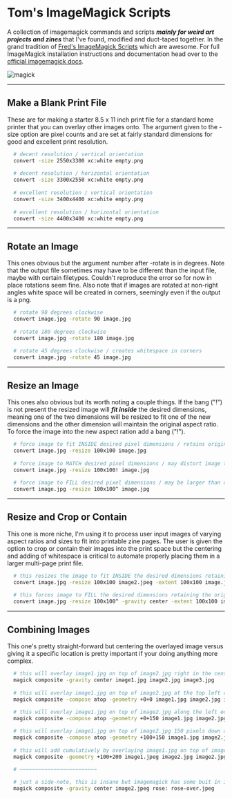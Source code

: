 # Tom's ImageMagick Scripts

A collection of imagemagick commands and scripts ***mainly for weird art projects and zines*** that I've found, modified and duct-taped together. In the grand tradition of [Fred's ImageMagick Scripts](http://www.fmwconcepts.com/imagemagick/index.php) which are awesome. For full ImageMagick installation instructions and documentation head over to the [official imagemagick docs](https://imagemagick.org/).

![magick](https://bestanimations.com/Careers/Entertainment/Magic/magician-animation-10.gif)

---

## Make a Blank Print File

These are for making a starter 8.5 x 11 inch print file for a standard home printer that you can overlay other images onto. The argument given to the -size option are pixel counts and are set at fairly standard dimensions for good and excellent print resolution.

```bash
  # decent resolution / vertical orientation
  convert -size 2550x3300 xc:white empty.png
  
  # decent resolution / horizontal orientation
  convert -size 3300x2550 xc:white empty.png
  
  # excellent resolution / vertical orientation
  convert -size 3400x4400 xc:white empty.png
  
  # excellent resolution / horizontal orientation
  convert -size 4400x3400 xc:white empty.png
```

---

## Rotate an Image

This ones obvious but the argument number after -rotate is in degrees. Note that the output file sometimes may have to be different than the input file, maybe with certain filetypes. Couldn't reproduce the error so for now in place rotations seem fine. Also note that if images are rotated at non-right angles white space will be created in corners, seemingly even if the output is a png.

```bash
  # rotate 90 degrees clockwise
  convert image.jpg -rotate 90 image.jpg
  
  # rotate 180 degrees clockwise
  convert image.jpg -rotate 180 image.jpg
  
  # rotate 45 degrees clockwise / creates whitespace in corners
  convert image.jpg -rotate 45 image.jpg
```

---

## Resize an Image

This ones also obvious but its worth noting a couple things. If the bang ("!") is not present the resized image will ***fit inside*** the desired dimensions, meaning one of the two dimensions will be resized to fit one of the new dimensions and the other dimension will maintain the original aspect ratio. To force the image into the new aspect ration add a bang ("!").

```bash
  # force image to fit INSIDE desired pixel dimensions / retains original aspect ration
  convert image.jpg -resize 100x100 image.jpg
  
  # force image to MATCH desired pixel dimensions / may distort image to match desired aspect ratio
  convert image.jpg -resize 100x100! image.jpg
  
  # force image to FILL desired pixel dimensions / may be larger than desired / retains original aspect ratio
  convert image.jpg -resize 100x100^ image.jpg
```

---

## Resize and Crop or Contain

This one is more niche, I'm using it to process user input images of varying aspect ratios and sizes to fit into printable zine pages. The user is given the option to crop or contain their images into the print space but the centering and adding of whitespace is critical to automate properly placing them in a larger multi-page print file.

```bash
  # this resizes the image to fit INSIDE the desired dimensions retaining the original aspect ratio and adding white space,  outputting a centered version of the image with desired dimensions
  convert image.jpg -resize 100x100 image2.jpeg -extent 100x100 image.jpg
  
  # this forces image to FILL the desired dimensions retaining the original aspect ratio and cropping a centered version of the image with the desired dimensions
  convert image.jpg -resize 100x100^ -gravity center -extent 100x100 image.jpg
```

---

## Combining Images

This one's pretty straight-forward but centering the overlayed image versus giving it a specific location is pretty important if your doing anything more complex.

```bash
  # this will overlay image1.jpg on top of image2.jpg right in the center and output image3.jpg
  magick composite -gravity center image1.jpg image2.jpg image3.jpg
  
  # this will overlay image1.jpg on top of image2.jpg at the top left corner and output image3.jpg
  magick composite -compose atop -geometry +0+0 image1.jpg image2.jpg image3.jpg
  
  # this will overlay image1.jpg on top of image2.jpg along the left edge 150 pixels down and output image3.jpg
  magick composite -compose atop -geometry +0+150 image1.jpg image2.jpg image3.jpg

  # this will overlay image1.jpg on top of image2.jpg 150 pixels down and 100 pixels to the right of the top left corner
  magick composite -compose atop -geometry +100+150 image1.jpg image2.jpg image3.jpg
  
  # this will add cumulatively by overlaying image1.jpg on top of image2.jpg and overriding the old image2.jpg
  magick composite -geometry +100+200 image1.jpeg image2.jpg image2.jpg
  
  # ~~~~~~~~~~~~~~~~~~~~~~~~~

  # just a side-note, this is insane but imagemagick has some buit in images like "rose" in this example
  magick composite -gravity center image2.jpeg rose: rose-over.jpeg
```
